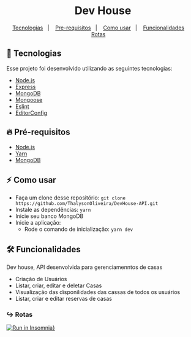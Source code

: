 
<h1 align="center">Dev House</h1>

<p align="center">
  <a href="#tecnologia">Tecnologias</a>&nbsp;&nbsp;&nbsp;|&nbsp;&nbsp;&nbsp;
  <a href="#pre-requisitos">Pre-requisitos</a>&nbsp;&nbsp;&nbsp;|&nbsp;&nbsp;&nbsp;
  <a href="#como-usar">Como usar</a>&nbsp;&nbsp;&nbsp;|&nbsp;&nbsp;&nbsp;
  <a href="#funcionalidades">Funcionalidades</a>&nbsp;&nbsp;&nbsp;&nbsp;&nbsp;&nbsp;
  <a href="#rotas">Rotas</a>&nbsp;&nbsp;&nbsp;&nbsp;&nbsp;&nbsp;
</p>

<a id="tecnologia"></a>
## 🚀 Tecnologias

Esse projeto foi desenvolvido utilizando as seguintes tecnologias:

- [Node.js](https://nodejs.org/en/)
- [Express](https://expressjs.com/pt-br/)
- [MongoDB](https://www.mongodb.com/)
- [Mongoose](https://mongoosejs.com/)
- [Eslint](https://eslint.org/)
- [EditorConfig](https://editorconfig.org/ )

<a id="pre-requisitos"></a>
## :fire: **Pré-requisitos**

- [Node.js](https://nodejs.org/en/)
- [Yarn](https://yarnpkg.com/)
- [MongoDB](https://www.mongodb.com/)


<a id="como-usar"></a>
## :zap: Como usar

- Faça um clone desse repositório: `git clone https://github.com/ThalysonOliveira/DevHouse-API.git`
- Instale as dependências: `yarn`
- Inicie seu banco MongoDB
- Inicie a aplicação:
   - Rode o comando de inicialização: `yarn dev` 

<a id="funcionalidades"></a>
## 🛠️ Funcionalidades

Dev house, API desenvolvida para gerenciamenntos de casas
- Criação de Usuários
- Listar, criar, editar e deletar Casas
- Visualização das disponilidades das cassas de todos os usuários
- Listar, criar e editar reservas de casas

<a id="rotas"></a>
### ↪︎ Rotas
[![Run in Insomnia}](https://insomnia.rest/images/run.svg)](https://insomnia.rest/run/?label=Dev%20House&uri=%7B%22_type%22%3A%22export%22%2C%22__export_format%22%3A4%2C%22__export_date%22%3A%222020-12-22T16%3A54%3A36.097Z%22%2C%22__export_source%22%3A%22insomnia.desktop.app%3Av2020.4.0%22%2C%22resources%22%3A%5B%7B%22_id%22%3A%22req_70d5ae9865674fe3abf0ced1cfa8348d%22%2C%22parentId%22%3A%22fld_82ad9d31ee1a467fa84ba8570b863405%22%2C%22modified%22%3A1601144125805%2C%22created%22%3A1601142614794%2C%22url%22%3A%22http%3A%2F%2Flocalhost%3A3333%2Fhouses%2F5f6f81e1d06fe013c4726790%2Freserve%22%2C%22name%22%3A%22Reserve%20House%22%2C%22description%22%3A%22%22%2C%22method%22%3A%22POST%22%2C%22body%22%3A%7B%22mimeType%22%3A%22application%2Fjson%22%2C%22text%22%3A%22%7B%5Cn%5Ct%5C%22date%5C%22%3A%20%5C%2225%20de%20novembro%5C%22%5Cn%7D%22%7D%2C%22parameters%22%3A%5B%5D%2C%22headers%22%3A%5B%7B%22name%22%3A%22user_id%22%2C%22value%22%3A%225f6f81aed06fe013c472678f%22%2C%22description%22%3A%22%22%2C%22id%22%3A%22pair_903153ca2dfb4a0c93c485367e03ea1d%22%7D%2C%7B%22name%22%3A%22Content-Type%22%2C%22value%22%3A%22application%2Fjson%22%2C%22id%22%3A%22pair_7e835bfbe41546378484cecf353349d3%22%7D%5D%2C%22authentication%22%3A%7B%7D%2C%22metaSortKey%22%3A-1601142614851%2C%22isPrivate%22%3Afalse%2C%22settingStoreCookies%22%3Atrue%2C%22settingSendCookies%22%3Atrue%2C%22settingDisableRenderRequestBody%22%3Afalse%2C%22settingEncodeUrl%22%3Atrue%2C%22settingRebuildPath%22%3Atrue%2C%22settingFollowRedirects%22%3A%22global%22%2C%22_type%22%3A%22request%22%7D%2C%7B%22_id%22%3A%22fld_82ad9d31ee1a467fa84ba8570b863405%22%2C%22parentId%22%3A%22fld_0d01d5d78aae48d19e1ab3518a812a8c%22%2C%22modified%22%3A1601142599401%2C%22created%22%3A1601142599401%2C%22name%22%3A%22Reserve%22%2C%22description%22%3A%22%22%2C%22environment%22%3A%7B%7D%2C%22environmentPropertyOrder%22%3Anull%2C%22metaSortKey%22%3A-1601142599401%2C%22_type%22%3A%22request_group%22%7D%2C%7B%22_id%22%3A%22fld_0d01d5d78aae48d19e1ab3518a812a8c%22%2C%22parentId%22%3A%22wrk_4f74f8762992462ca7475322ba3816bf%22%2C%22modified%22%3A1600800800895%2C%22created%22%3A1600800800895%2C%22name%22%3A%22Devhouse%22%2C%22description%22%3A%22%22%2C%22environment%22%3A%7B%7D%2C%22environmentPropertyOrder%22%3Anull%2C%22metaSortKey%22%3A-1600800800895%2C%22_type%22%3A%22request_group%22%7D%2C%7B%22_id%22%3A%22wrk_4f74f8762992462ca7475322ba3816bf%22%2C%22parentId%22%3Anull%2C%22modified%22%3A1600458951062%2C%22created%22%3A1600458951062%2C%22name%22%3A%22Insomnia%22%2C%22description%22%3A%22%22%2C%22scope%22%3Anull%2C%22_type%22%3A%22workspace%22%7D%2C%7B%22_id%22%3A%22req_d640b76148a14453bd052970ed893759%22%2C%22parentId%22%3A%22fld_82ad9d31ee1a467fa84ba8570b863405%22%2C%22modified%22%3A1601145208908%2C%22created%22%3A1601144929972%2C%22url%22%3A%22http%3A%2F%2Flocalhost%3A3333%2Freserve%22%2C%22name%22%3A%22Reserve%20List%22%2C%22description%22%3A%22%22%2C%22method%22%3A%22GET%22%2C%22body%22%3A%7B%7D%2C%22parameters%22%3A%5B%5D%2C%22headers%22%3A%5B%7B%22name%22%3A%22user_id%22%2C%22value%22%3A%225f6f81aed06fe013c472678f%22%2C%22description%22%3A%22%22%2C%22id%22%3A%22pair_903153ca2dfb4a0c93c485367e03ea1d%22%7D%5D%2C%22authentication%22%3A%7B%7D%2C%22metaSortKey%22%3A-1601141918804%2C%22isPrivate%22%3Afalse%2C%22settingStoreCookies%22%3Atrue%2C%22settingSendCookies%22%3Atrue%2C%22settingDisableRenderRequestBody%22%3Afalse%2C%22settingEncodeUrl%22%3Atrue%2C%22settingRebuildPath%22%3Atrue%2C%22settingFollowRedirects%22%3A%22global%22%2C%22_type%22%3A%22request%22%7D%2C%7B%22_id%22%3A%22req_bdc45ca59e5540eba3f61bda2e3b4bcd%22%2C%22parentId%22%3A%22fld_82ad9d31ee1a467fa84ba8570b863405%22%2C%22modified%22%3A1601145308568%2C%22created%22%3A1601145199043%2C%22url%22%3A%22http%3A%2F%2Flocalhost%3A3333%2Freserve%2Fcancel%22%2C%22name%22%3A%22Reserve%20Cancel%22%2C%22description%22%3A%22%22%2C%22method%22%3A%22DELETE%22%2C%22body%22%3A%7B%22mimeType%22%3A%22application%2Fjson%22%2C%22text%22%3A%22%7B%5Cn%5Ct%5C%22reserve_id%5C%22%20%3A%20%5C%225f6f8253bf09181060492cd1%5C%22%5Cn%7D%22%7D%2C%22parameters%22%3A%5B%5D%2C%22headers%22%3A%5B%7B%22name%22%3A%22Content-Type%22%2C%22value%22%3A%22application%2Fjson%22%2C%22id%22%3A%22pair_d999581f0f524fd6af0dcdaaa90491e3%22%7D%5D%2C%22authentication%22%3A%7B%7D%2C%22metaSortKey%22%3A-1601141570780.5%2C%22isPrivate%22%3Afalse%2C%22settingStoreCookies%22%3Atrue%2C%22settingSendCookies%22%3Atrue%2C%22settingDisableRenderRequestBody%22%3Afalse%2C%22settingEncodeUrl%22%3Atrue%2C%22settingRebuildPath%22%3Atrue%2C%22settingFollowRedirects%22%3A%22global%22%2C%22_type%22%3A%22request%22%7D%2C%7B%22_id%22%3A%22req_96cf10e4f024409fa9b61bad87a4b3ce%22%2C%22parentId%22%3A%22fld_08f1ab3aa8064874bcd8dd4d76c74df3%22%2C%22modified%22%3A1601142745832%2C%22created%22%3A1601141222757%2C%22url%22%3A%22http%3A%2F%2Flocalhost%3A3333%2Fdashboard%22%2C%22name%22%3A%22Show%20Houses%22%2C%22description%22%3A%22%22%2C%22method%22%3A%22GET%22%2C%22body%22%3A%7B%7D%2C%22parameters%22%3A%5B%5D%2C%22headers%22%3A%5B%7B%22name%22%3A%22user_id%22%2C%22value%22%3A%225f6aa90b79197b1764a41f3f%22%2C%22description%22%3A%22%22%2C%22id%22%3A%22pair_ff1266923b0945f994c3849eebc75aca%22%7D%5D%2C%22authentication%22%3A%7B%7D%2C%22metaSortKey%22%3A-1601141222757%2C%22isPrivate%22%3Afalse%2C%22settingStoreCookies%22%3Atrue%2C%22settingSendCookies%22%3Atrue%2C%22settingDisableRenderRequestBody%22%3Afalse%2C%22settingEncodeUrl%22%3Atrue%2C%22settingRebuildPath%22%3Atrue%2C%22settingFollowRedirects%22%3A%22global%22%2C%22_type%22%3A%22request%22%7D%2C%7B%22_id%22%3A%22fld_08f1ab3aa8064874bcd8dd4d76c74df3%22%2C%22parentId%22%3A%22fld_0d01d5d78aae48d19e1ab3518a812a8c%22%2C%22modified%22%3A1601141204335%2C%22created%22%3A1601141204335%2C%22name%22%3A%22Dashboard%22%2C%22description%22%3A%22%22%2C%22environment%22%3A%7B%7D%2C%22environmentPropertyOrder%22%3Anull%2C%22metaSortKey%22%3A-1601141204335%2C%22_type%22%3A%22request_group%22%7D%2C%7B%22_id%22%3A%22req_15d9d1e904534457a519b9ff8dfcd60f%22%2C%22parentId%22%3A%22fld_4543d956713f48e4950b7d425622561d%22%2C%22modified%22%3A1601401550591%2C%22created%22%3A1600803727668%2C%22url%22%3A%22http%3A%2F%2Flocalhost%3A3333%2Fhouses%22%2C%22name%22%3A%22Houses%20Store%22%2C%22description%22%3A%22%22%2C%22method%22%3A%22POST%22%2C%22body%22%3A%7B%22mimeType%22%3A%22multipart%2Fform-data%22%2C%22params%22%3A%5B%7B%22name%22%3A%22thumbnail%22%2C%22value%22%3A%22%22%2C%22description%22%3A%22%22%2C%22id%22%3A%22pair_efd39266fa4340adac0445a346a457c3%22%2C%22type%22%3A%22file%22%2C%22fileName%22%3A%22D%3A%5C%5CImagens%5C%5Cimages.jpg%22%2C%22disabled%22%3Afalse%7D%2C%7B%22name%22%3A%22description%22%2C%22value%22%3A%22casa%20nova%20bem%20grande%22%2C%22description%22%3A%22%22%2C%22id%22%3A%22pair_a068399f7e2d4d3a815684c2dc9ca2c0%22%2C%22disabled%22%3Afalse%7D%2C%7B%22name%22%3A%22price%22%2C%22value%22%3A%222500%22%2C%22description%22%3A%22%22%2C%22id%22%3A%22pair_60d09fe1a96b4b529330ef5061b82c60%22%2C%22disabled%22%3Afalse%7D%2C%7B%22name%22%3A%22location%22%2C%22value%22%3A%22rua%200800%22%2C%22description%22%3A%22%22%2C%22id%22%3A%22pair_2f436f9162f34e79a4505a6969e75918%22%2C%22disabled%22%3Afalse%7D%2C%7B%22name%22%3A%22status%22%2C%22value%22%3A%22true%22%2C%22description%22%3A%22%22%2C%22id%22%3A%22pair_c8eaeb643a534a6fa01d00eba49d35a1%22%2C%22disabled%22%3Afalse%7D%2C%7B%22name%22%3A%22%22%2C%22value%22%3A%22%22%2C%22description%22%3A%22%22%2C%22id%22%3A%22pair_f45ca028a382404db1d9a6441d62c90d%22%7D%5D%7D%2C%22parameters%22%3A%5B%5D%2C%22headers%22%3A%5B%7B%22name%22%3A%22Content-Type%22%2C%22value%22%3A%22multipart%2Fform-data%22%2C%22id%22%3A%22pair_0f83676b0eba491881149f56e1631875%22%7D%2C%7B%22name%22%3A%22user_id%22%2C%22value%22%3A%225f6f81aed06fe013c472678f%22%2C%22description%22%3A%22%22%2C%22id%22%3A%22pair_ca36ef09085c4fff805be0902d289f1b%22%2C%22disabled%22%3Afalse%7D%5D%2C%22authentication%22%3A%7B%7D%2C%22metaSortKey%22%3A-1600803727668%2C%22isPrivate%22%3Afalse%2C%22settingStoreCookies%22%3Atrue%2C%22settingSendCookies%22%3Atrue%2C%22settingDisableRenderRequestBody%22%3Afalse%2C%22settingEncodeUrl%22%3Atrue%2C%22settingRebuildPath%22%3Atrue%2C%22settingFollowRedirects%22%3A%22global%22%2C%22_type%22%3A%22request%22%7D%2C%7B%22_id%22%3A%22fld_4543d956713f48e4950b7d425622561d%22%2C%22parentId%22%3A%22fld_0d01d5d78aae48d19e1ab3518a812a8c%22%2C%22modified%22%3A1600803717884%2C%22created%22%3A1600803717884%2C%22name%22%3A%22Houses%22%2C%22description%22%3A%22%22%2C%22environment%22%3A%7B%7D%2C%22environmentPropertyOrder%22%3Anull%2C%22metaSortKey%22%3A-1600803717885%2C%22_type%22%3A%22request_group%22%7D%2C%7B%22_id%22%3A%22req_e2ded62e5dd742d89fbbc1f861572a16%22%2C%22parentId%22%3A%22fld_4543d956713f48e4950b7d425622561d%22%2C%22modified%22%3A1601401299419%2C%22created%22%3A1600819681755%2C%22url%22%3A%22http%3A%2F%2Flocalhost%3A3333%2Fhouses%2F5f6a8ba3ab868f13b4fbcfe6%22%2C%22name%22%3A%22Houses%20Update%22%2C%22description%22%3A%22%22%2C%22method%22%3A%22PUT%22%2C%22body%22%3A%7B%22mimeType%22%3A%22multipart%2Fform-data%22%2C%22params%22%3A%5B%7B%22name%22%3A%22thumbnail%22%2C%22value%22%3A%22%22%2C%22description%22%3A%22%22%2C%22id%22%3A%22pair_efd39266fa4340adac0445a346a457c3%22%2C%22type%22%3A%22file%22%2C%22fileName%22%3A%22D%3A%5C%5CImagens%5C%5Cminhafoto.jpg%22%7D%2C%7B%22name%22%3A%22description%22%2C%22value%22%3A%22Apartamento%20com%20piscina%22%2C%22description%22%3A%22%22%2C%22id%22%3A%22pair_a068399f7e2d4d3a815684c2dc9ca2c0%22%7D%2C%7B%22name%22%3A%22price%22%2C%22value%22%3A%221350%22%2C%22description%22%3A%22%22%2C%22id%22%3A%22pair_60d09fe1a96b4b529330ef5061b82c60%22%7D%2C%7B%22name%22%3A%22location%22%2C%22value%22%3A%22Avenida%20da%20esquina%22%2C%22description%22%3A%22%22%2C%22id%22%3A%22pair_2f436f9162f34e79a4505a6969e75918%22%2C%22disabled%22%3Afalse%7D%2C%7B%22name%22%3A%22status%22%2C%22value%22%3A%22true%22%2C%22description%22%3A%22%22%2C%22id%22%3A%22pair_c8eaeb643a534a6fa01d00eba49d35a1%22%7D%2C%7B%22name%22%3A%22%22%2C%22value%22%3A%22%22%2C%22description%22%3A%22%22%2C%22id%22%3A%22pair_f45ca028a382404db1d9a6441d62c90d%22%7D%5D%7D%2C%22parameters%22%3A%5B%5D%2C%22headers%22%3A%5B%7B%22name%22%3A%22Content-Type%22%2C%22value%22%3A%22multipart%2Fform-data%22%2C%22id%22%3A%22pair_0f83676b0eba491881149f56e1631875%22%7D%2C%7B%22name%22%3A%22user_id%22%2C%22value%22%3A%225f6a5680a6494c1214be21cc%22%2C%22description%22%3A%22%22%2C%22id%22%3A%22pair_ca36ef09085c4fff805be0902d289f1b%22%2C%22disabled%22%3Afalse%7D%5D%2C%22authentication%22%3A%7B%7D%2C%22metaSortKey%22%3A-1600803009584%2C%22isPrivate%22%3Afalse%2C%22settingStoreCookies%22%3Atrue%2C%22settingSendCookies%22%3Atrue%2C%22settingDisableRenderRequestBody%22%3Afalse%2C%22settingEncodeUrl%22%3Atrue%2C%22settingRebuildPath%22%3Atrue%2C%22settingFollowRedirects%22%3A%22global%22%2C%22_type%22%3A%22request%22%7D%2C%7B%22_id%22%3A%22req_eb566fc4455040c3902921b7336236c5%22%2C%22parentId%22%3A%22fld_4543d956713f48e4950b7d425622561d%22%2C%22modified%22%3A1601409911307%2C%22created%22%3A1600818640089%2C%22url%22%3A%22http%3A%2F%2Flocalhost%3A3333%2Fhouses%22%2C%22name%22%3A%22Index%20Houses%22%2C%22description%22%3A%22%22%2C%22method%22%3A%22GET%22%2C%22body%22%3A%7B%22mimeType%22%3A%22multipart%2Fform-data%22%2C%22params%22%3A%5B%5D%7D%2C%22parameters%22%3A%5B%7B%22name%22%3A%22status%22%2C%22value%22%3A%22false%22%2C%22description%22%3A%22%22%2C%22id%22%3A%22pair_90f1ea829549410eac8a60a6f1079358%22%7D%2C%7B%22name%22%3A%22%22%2C%22value%22%3A%22%22%2C%22description%22%3A%22%22%2C%22id%22%3A%22pair_89fe8baf75d746cb8196d43403cc5f59%22%7D%5D%2C%22headers%22%3A%5B%7B%22name%22%3A%22user_id%22%2C%22value%22%3A%225f6aa90b79197b1764a41f3%22%2C%22description%22%3A%22%22%2C%22id%22%3A%22pair_ca36ef09085c4fff805be0902d289f1b%22%2C%22disabled%22%3Afalse%7D%2C%7B%22name%22%3A%22Content-Type%22%2C%22value%22%3A%22multipart%2Fform-data%22%2C%22id%22%3A%22pair_c9865161a66b49c6a5f2f3597cb6a5d7%22%7D%5D%2C%22authentication%22%3A%7B%7D%2C%22metaSortKey%22%3A-1600802291500%2C%22isPrivate%22%3Afalse%2C%22settingStoreCookies%22%3Atrue%2C%22settingSendCookies%22%3Atrue%2C%22settingDisableRenderRequestBody%22%3Afalse%2C%22settingEncodeUrl%22%3Atrue%2C%22settingRebuildPath%22%3Atrue%2C%22settingFollowRedirects%22%3A%22global%22%2C%22_type%22%3A%22request%22%7D%2C%7B%22_id%22%3A%22req_30fc1e3eafef40c0812261c438784c86%22%2C%22parentId%22%3A%22fld_4543d956713f48e4950b7d425622561d%22%2C%22modified%22%3A1600996170196%2C%22created%22%3A1600821146890%2C%22url%22%3A%22http%3A%2F%2Flocalhost%3A3333%2Fhouses%22%2C%22name%22%3A%22Index%20Destroy%22%2C%22description%22%3A%22%22%2C%22method%22%3A%22DELETE%22%2C%22body%22%3A%7B%22mimeType%22%3A%22application%2Fjson%22%2C%22text%22%3A%22%7B%5Cn%5Ct%5C%22house_id%5C%22%20%3A%20%5C%225f6aa9b53f841d06889c0765%5C%22%5Cn%7D%22%7D%2C%22parameters%22%3A%5B%5D%2C%22headers%22%3A%5B%7B%22name%22%3A%22c%22%2C%22value%22%3A%225f6a5680a6494c1214be21cc%22%2C%22description%22%3A%22%22%2C%22id%22%3A%22pair_6dea9233d1c143f284241c909d53aae1%22%7D%2C%7B%22name%22%3A%22Content-Type%22%2C%22value%22%3A%22application%2Fjson%22%2C%22id%22%3A%22pair_033eb4cb2a9643729b2f839d1424225a%22%7D%5D%2C%22authentication%22%3A%7B%7D%2C%22metaSortKey%22%3A-1600801573416%2C%22isPrivate%22%3Afalse%2C%22settingStoreCookies%22%3Atrue%2C%22settingSendCookies%22%3Atrue%2C%22settingDisableRenderRequestBody%22%3Afalse%2C%22settingEncodeUrl%22%3Atrue%2C%22settingRebuildPath%22%3Atrue%2C%22settingFollowRedirects%22%3A%22global%22%2C%22_type%22%3A%22request%22%7D%2C%7B%22_id%22%3A%22req_dea5f3ebdae747bda1e61862b4c9a646%22%2C%22parentId%22%3A%22fld_06173541089449f49dfc35810db96ca9%22%2C%22modified%22%3A1607980552860%2C%22created%22%3A1600800855332%2C%22url%22%3A%22http%3A%2F%2Flocalhost%3A3333%2Fsessions%22%2C%22name%22%3A%22Session%20Store%22%2C%22description%22%3A%22%22%2C%22method%22%3A%22POST%22%2C%22body%22%3A%7B%22mimeType%22%3A%22application%2Fjson%22%2C%22text%22%3A%22%7B%5Cn%5Ct%5C%22email%5C%22%3A%20%5C%22daniel%40gmail.com%5C%22%5Cn%7D%22%7D%2C%22parameters%22%3A%5B%5D%2C%22headers%22%3A%5B%7B%22name%22%3A%22Content-Type%22%2C%22value%22%3A%22application%2Fjson%22%2C%22id%22%3A%22pair_bd5ba9c09b3745c9bfe6c6ad94a1c6d0%22%7D%5D%2C%22authentication%22%3A%7B%7D%2C%22metaSortKey%22%3A-1600800855332%2C%22isPrivate%22%3Afalse%2C%22settingStoreCookies%22%3Atrue%2C%22settingSendCookies%22%3Atrue%2C%22settingDisableRenderRequestBody%22%3Afalse%2C%22settingEncodeUrl%22%3Atrue%2C%22settingRebuildPath%22%3Atrue%2C%22settingFollowRedirects%22%3A%22global%22%2C%22_type%22%3A%22request%22%7D%2C%7B%22_id%22%3A%22fld_06173541089449f49dfc35810db96ca9%22%2C%22parentId%22%3A%22fld_0d01d5d78aae48d19e1ab3518a812a8c%22%2C%22modified%22%3A1600800845356%2C%22created%22%3A1600800845356%2C%22name%22%3A%22Session%22%2C%22description%22%3A%22%22%2C%22environment%22%3A%7B%7D%2C%22environmentPropertyOrder%22%3Anull%2C%22metaSortKey%22%3A-1600800845356%2C%22_type%22%3A%22request_group%22%7D%2C%7B%22_id%22%3A%22env_156552dd7647507ff33f4f8eefe3b4a13ccdb7f9%22%2C%22parentId%22%3A%22wrk_4f74f8762992462ca7475322ba3816bf%22%2C%22modified%22%3A1603160410240%2C%22created%22%3A1600458951107%2C%22name%22%3A%22Base%20Environment%22%2C%22data%22%3A%7B%22base_url%22%3A%22http%3A%2F%2Flocalhost%3A3333%22%7D%2C%22dataPropertyOrder%22%3A%7B%22%26%22%3A%5B%22base_url%22%5D%7D%2C%22color%22%3Anull%2C%22isPrivate%22%3Afalse%2C%22metaSortKey%22%3A1600458951107%2C%22_type%22%3A%22environment%22%7D%2C%7B%22_id%22%3A%22jar_156552dd7647507ff33f4f8eefe3b4a13ccdb7f9%22%2C%22parentId%22%3A%22wrk_4f74f8762992462ca7475322ba3816bf%22%2C%22modified%22%3A1600458951109%2C%22created%22%3A1600458951109%2C%22name%22%3A%22Default%20Jar%22%2C%22cookies%22%3A%5B%5D%2C%22_type%22%3A%22cookie_jar%22%7D%2C%7B%22_id%22%3A%22spc_e34a9ae4052c470790536969b0ab1e9b%22%2C%22parentId%22%3A%22wrk_4f74f8762992462ca7475322ba3816bf%22%2C%22modified%22%3A1600458951064%2C%22created%22%3A1600458951064%2C%22fileName%22%3A%22Insomnia%22%2C%22contents%22%3A%22%22%2C%22contentType%22%3A%22yaml%22%2C%22_type%22%3A%22api_spec%22%7D%5D%7D)
